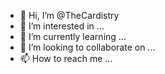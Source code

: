 - 👋 Hi, I’m @TheCardistry
- 👀 I’m interested in ...
- 🌱 I’m currently learning ...
- 💞️ I’m looking to collaborate on ...
- 📫 How to reach me ...

<!---
TheCardistry/TheCardistry is a ✨ special ✨ repository because its `README.md` (this file) appears on your GitHub profile.
You can click the Preview link to take a look at your changes.
--->
